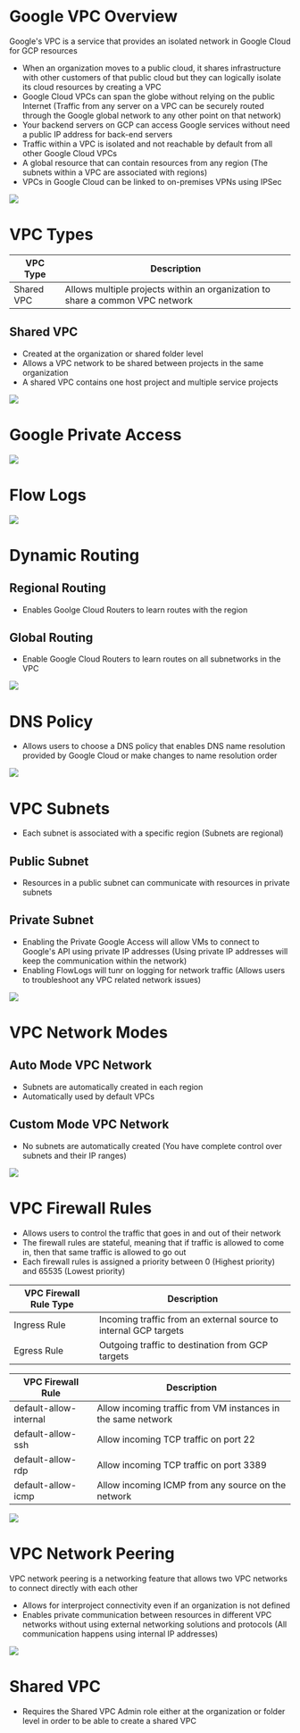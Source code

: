 # Google VPC Overview

Google's VPC is a service that provides an isolated network in Google Cloud for GCP resources

* When an organization moves to a public cloud, it shares infrastructure with other customers of that public cloud but they can logically isolate its cloud resources by creating a VPC
* Google Cloud VPCs can span the globe without relying on the public Internet (Traffic from any server on a VPC can be securely routed through the Google global network to any other point on that network)
* Your backend servers on GCP can access Google services without need a public IP address for back-end servers
* Traffic within a VPC is isolated and not reachable by default from all other Google Cloud VPCs
* A global resource that can contain resources from any region (The subnets within a VPC are associated with regions)
* VPCs in Google Cloud can be linked to on-premises VPNs using IPSec

![](https://github.com/JonmarCorpuz/SecondBrain/blob/main/Assets/Whitespace.png)

# VPC Types

| VPC Type | Description |
| --- | --- |
| Shared VPC | Allows multiple projects within an organization to share a common VPC network |

## Shared VPC

* Created at the organization or shared folder level
* Allows a VPC network to be shared between projects in the same organization
* A shared VPC contains one host project and multiple service projects

![](https://github.com/JonmarCorpuz/SecondBrain/blob/main/Assets/Whitespace.png)

# Google Private Access

![](https://github.com/JonmarCorpuz/SecondBrain/blob/main/Assets/Whitespace.png)

# Flow Logs

![](https://github.com/JonmarCorpuz/SecondBrain/blob/main/Assets/Whitespace.png)

# Dynamic Routing

## Regional Routing

* Enables Goolge Cloud Routers to learn routes with the region

## Global Routing

* Enable Google Cloud Routers to learn routes on all subnetworks in the VPC

![](https://github.com/JonmarCorpuz/SecondBrain/blob/main/Assets/Whitespace.png)

# DNS Policy

* Allows users to choose a DNS policy that enables DNS name resolution provided by Google Cloud or make changes to name resolution order

![](https://github.com/JonmarCorpuz/SecondBrain/blob/main/Assets/Whitespace.png)


# VPC Subnets

* Each subnet is associated with a specific region (Subnets are regional)

## Public Subnet

* Resources in a public subnet can communicate with resources in private subnets

## Private Subnet 

* Enabling the Private Google Access will allow VMs to connect to Google's API using private IP addresses (Using private IP addresses will keep the communication within the network)
* Enabling FlowLogs will tunr on logging for network traffic (Allows users to troubleshoot any VPC related network issues)

![](https://github.com/JonmarCorpuz/SecondBrain/blob/main/Assets/Whitespace.png)

# VPC Network Modes

## Auto Mode VPC Network

* Subnets are automatically created in each region
* Automatically used by default VPCs

## Custom Mode VPC Network

* No subnets are automatically created (You have complete control over subnets and their IP ranges)

![](https://github.com/JonmarCorpuz/SecondBrain/blob/main/Assets/Whitespace.png)

# VPC Firewall Rules

* Allows users to control the traffic that goes in and out of their network
* The firewall rules are stateful, meaning that if traffic is allowed to come in, then that same traffic is allowed to go out
* Each firewall rules is assigned a priority between 0 (Highest priority) and 65535 (Lowest priority)

| VPC Firewall Rule Type | Description |
| --- | --- |
| Ingress Rule | Incoming traffic from an external source to internal GCP targets |
| Egress Rule | Outgoing traffic to destination from GCP targets |

| VPC Firewall Rule | Description |
| --- | --- |
| default-allow-internal | Allow incoming traffic from VM instances in the same network |
| default-allow-ssh | Allow incoming TCP traffic on port 22 |
| default-allow-rdp | Allow incoming TCP traffic on port 3389 |
| default-allow-icmp | Allow incoming ICMP from any source on the network |

![](https://github.com/JonmarCorpuz/SecondBrain/blob/main/Assets/Whitespace.png)

# VPC Network Peering

VPC network peering is a networking feature that allows two VPC networks to connect directly with each other 

* Allows for interproject connectivity even if an organization is not defined
* Enables private communication between resources in different VPC networks without using external networking solutions and protocols (All communication happens using internal IP addresses)

![](https://github.com/JonmarCorpuz/SecondBrain/blob/main/Assets/Whitespace.png)

# Shared VPC

* Requires the Shared VPC Admin role either at the organization or folder level in order to be able to create a shared VPC
